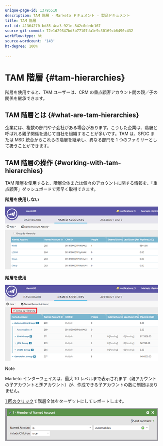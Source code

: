 ```yaml
---
unique-page-id: 13795510
description: TAM 階層 - Marketo ドキュメント - 製品ドキュメント
title: TAM 階層
exl-id: 41364270-bd85-4ca3-921e-842c0dedc167
source-git-commit: 72e1d29347bd5b77107da1e9c30169cb6490c432
workflow-type: ht
source-wordcount: '143'
ht-degree: 100%

---
```


# TAM 階層 {#tam-hierarchies}

階層を使用すると、TAM ユーザーは、CRM の重点顧客アカウント間の親／子の関係を継承できます。

## TAM 階層とは {#what-are-tam-hierarchies}

企業には、複数の部門や子会社がある場合があります。こうした企業は、階層と呼ばれる親子関係を通じて自社を組織することが多いです。TAM は、SFDC または MSD 統合からこれらの階層を継承し、異なる部門を 1 つのファミリーとして扱うことができます。

## TAM 階層の操作 {#working-with-tam-hierarchies}

TAM 階層を使用すると、階層全体または個々のアカウントに関する情報を、「重点顧客」ダッシュボードで素早く取得できます。

**階層を使用しない**

![](assets/before.png)

**階層を使用**

![](assets/after.png)

>[!NOTE]
>
>Marketo インターフェイスは、最大 10 レベルまで表示されます（親アカウントの子アカウントと孫アカウント）が、作成できる子アカウントの数に制限はありません。

[1 回のクリック](/help/marketo/product-docs/target-account-management/engage/account-filters.md#member-of-named-account)で階層全体をターゲットにしてレポートします。

![](assets/member.png)
